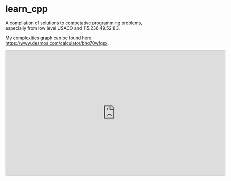 # learn_cpp

A compilation of solutions to competative programming problems, especially from low level USACO and 115.236.49.52:83.

My complexities graph can be found here: <https://www.desmos.com/calculator/bhq70wfqsx>.
<iframe src="https://www.desmos.com/calculator/bwggvm24p3?embed" width="700px" height="400px" style="border: 1px solid #ccc" frameborder=0></iframe>
